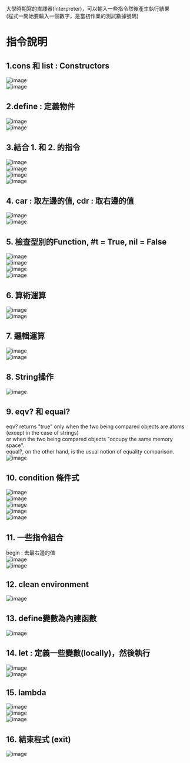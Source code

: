 大學時期寫的直譯器(Interpreter)，可以輸入一些指令然後產生執行結果  
(程式一開始要輸入一個數字，是當初作業的測試數據號碼)

# 指令說明  

## 1.cons 和 list : Constructors  
![image](https://github.com/qazzy5566/MyProgram/blob/f5cb38a4c86b15e8b2f78bc33189ce6a8bd0e090/OurScheme/img/1.cons.png)  
![image](https://github.com/qazzy5566/MyProgram/blob/829c767e885db395a2db8641ce9fda71332c28a8/OurScheme/img/3.list.png)  
  
## 2.define : 定義物件  
![image](https://github.com/qazzy5566/MyProgram/blob/829c767e885db395a2db8641ce9fda71332c28a8/OurScheme/img/2.define.png)  
![image](https://github.com/qazzy5566/MyProgram/blob/829c767e885db395a2db8641ce9fda71332c28a8/OurScheme/img/2.define_error.png)  
  
## 3.結合 1. 和 2. 的指令  
![image](https://github.com/qazzy5566/MyProgram/blob/829c767e885db395a2db8641ce9fda71332c28a8/OurScheme/img/combine123.png)  
![image](https://github.com/qazzy5566/MyProgram/blob/829c767e885db395a2db8641ce9fda71332c28a8/OurScheme/img/combine123_2.png)  
![image](https://github.com/qazzy5566/MyProgram/blob/829c767e885db395a2db8641ce9fda71332c28a8/OurScheme/img/combine123_3.png)  
![image](https://github.com/qazzy5566/MyProgram/blob/99c51a98c8a3b9f3af41c20270a23d3a1de75dba/OurScheme/img/4.func.png)  
  
## 4. car : 取左邊的值, cdr : 取右邊的值  
![image](https://github.com/qazzy5566/MyProgram/blob/99c51a98c8a3b9f3af41c20270a23d3a1de75dba/OurScheme/img/5.car_cdr.png)  
![image](https://github.com/qazzy5566/MyProgram/blob/99c51a98c8a3b9f3af41c20270a23d3a1de75dba/OurScheme/img/5.mix.png)  
    
## 5. 檢查型別的Function, #t = True, nil = False  
![image](https://github.com/qazzy5566/MyProgram/blob/99c51a98c8a3b9f3af41c20270a23d3a1de75dba/OurScheme/img/6.primitive_predicate.png)  
![image](https://github.com/qazzy5566/MyProgram/blob/99c51a98c8a3b9f3af41c20270a23d3a1de75dba/OurScheme/img/6.1.png)  
![image](https://github.com/qazzy5566/MyProgram/blob/99c51a98c8a3b9f3af41c20270a23d3a1de75dba/OurScheme/img/6.2.png)  
![image](https://github.com/qazzy5566/MyProgram/blob/99c51a98c8a3b9f3af41c20270a23d3a1de75dba/OurScheme/img/6.3.png)  
  
## 6. 算術運算  
![image](https://github.com/qazzy5566/MyProgram/blob/c73af81f430482ff213e890477f288e31b2b4d22/OurScheme/img/7.arithmetic.png)  
![image](https://github.com/qazzy5566/MyProgram/blob/c73af81f430482ff213e890477f288e31b2b4d22/OurScheme/img/7.arithmetic2.png)  
  
## 7. 邏輯運算  
![image](https://github.com/qazzy5566/MyProgram/blob/c73af81f430482ff213e890477f288e31b2b4d22/OurScheme/img/7.logical.png)  
![image](https://github.com/qazzy5566/MyProgram/blob/c73af81f430482ff213e890477f288e31b2b4d22/OurScheme/img/8.and_or.png)  
  
## 8. String操作  
![image](https://github.com/qazzy5566/MyProgram/blob/c73af81f430482ff213e890477f288e31b2b4d22/OurScheme/img/7.string.png)  
  
## 9.  eqv? 和 equal?  
eqv? returns "true" only when the two being compared objects are atoms (except in the case of strings)  
or when the two being compared objects "occupy the same memory space".  
equal?, on the other hand, is the usual notion of equality comparison.  
![image](https://github.com/qazzy5566/MyProgram/blob/796e718bf6f79256e7fb77b0f47dc94473472143/OurScheme/img/8.eq.png)  
  
## 10. condition 條件式  
![image](https://github.com/qazzy5566/MyProgram/blob/796e718bf6f79256e7fb77b0f47dc94473472143/OurScheme/img/9.condition.png)  
![image](https://github.com/qazzy5566/MyProgram/blob/796e718bf6f79256e7fb77b0f47dc94473472143/OurScheme/img/9.condition2.png)  
![image](https://github.com/qazzy5566/MyProgram/blob/796e718bf6f79256e7fb77b0f47dc94473472143/OurScheme/img/9.condition3.png)  
![image](https://github.com/qazzy5566/MyProgram/blob/796e718bf6f79256e7fb77b0f47dc94473472143/OurScheme/img/9.condition4.png)  
![image](https://github.com/qazzy5566/MyProgram/blob/796e718bf6f79256e7fb77b0f47dc94473472143/OurScheme/img/9.condition5.png)  
  
## 11. 一些指令組合  
begin : 去最右邊的值  
![image](https://github.com/qazzy5566/MyProgram/blob/8c7bf24cc5504e487fd2aa01b8629cb218f19bef/OurScheme/img/10.composition.png)  
![image](https://github.com/qazzy5566/MyProgram/blob/8c7bf24cc5504e487fd2aa01b8629cb218f19bef/OurScheme/img/10.composition2.png)  
  
## 12. clean environment  
![image](https://github.com/qazzy5566/MyProgram/blob/8c7bf24cc5504e487fd2aa01b8629cb218f19bef/OurScheme/img/11.clean.png)  
  
## 13. define變數為內建函數  
![image](https://github.com/qazzy5566/MyProgram/blob/8c7bf24cc5504e487fd2aa01b8629cb218f19bef/OurScheme/img/12.other_define.png)  
  
## 14. let : 定義一些變數(locally)，然後執行
![image](https://github.com/qazzy5566/MyProgram/blob/8c7bf24cc5504e487fd2aa01b8629cb218f19bef/OurScheme/img/13.let.png)  
![image](https://github.com/qazzy5566/MyProgram/blob/8c7bf24cc5504e487fd2aa01b8629cb218f19bef/OurScheme/img/13.let2.png)  
  
## 15. lambda  
![image](https://github.com/qazzy5566/MyProgram/blob/8c7bf24cc5504e487fd2aa01b8629cb218f19bef/OurScheme/img/14.lambda.png)  
![image](https://github.com/qazzy5566/MyProgram/blob/8c7bf24cc5504e487fd2aa01b8629cb218f19bef/OurScheme/img/14.lambda2.png)  
![image](https://github.com/qazzy5566/MyProgram/blob/8c7bf24cc5504e487fd2aa01b8629cb218f19bef/OurScheme/img/14.define_lambda.png)  
  
## 16. 結束程式 (exit)  
![image](https://github.com/qazzy5566/MyProgram/blob/8c7bf24cc5504e487fd2aa01b8629cb218f19bef/OurScheme/img/END.png)  
